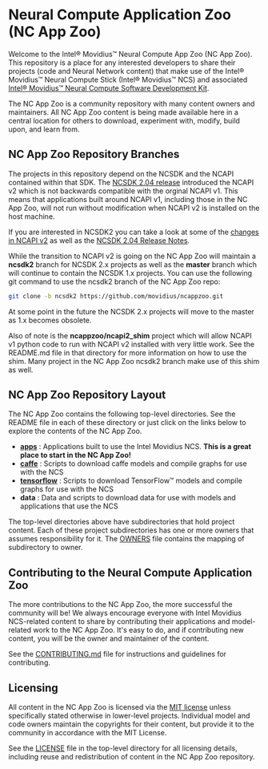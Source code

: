 # Neural Compute Application Zoo (NC App Zoo)

Welcome to the Intel® Movidius™ Neural Compute App Zoo (NC App Zoo). This repository is a place for any interested developers to share their projects (code and Neural Network content) that make use of the Intel® Movidius™ Neural Compute Stick (Intel® Movidius™ NCS) and associated [Intel® Movidius™ Neural Compute Software Development Kit](http://www.github.com/movidius/ncsdk).
 
The NC App Zoo is a community repository with many content owners and maintainers. All NC App Zoo content is being made available here in a central location for others to download, experiment with, modify, build upon, and learn from.

## NC App Zoo Repository Branches
The projects in this repository depend on the NCSDK and the NCAPI contained within that SDK.  The [NCSDK 2.04 release](https://github.com/movidius/ncsdk/releases/tag/v2.04.00.06) introduced the NCAPI v2 which is not backwards compatible with the orginal NCAPI v1.  This means that applications built around NCAPI v1, including those in the NC App Zoo, will not run without modification when NCAPI v2 is installed on the host machine.

If you are interested in NCSDK2 you can take a look at some of the [changes in NCAPI v2](https://movidius.github.io/ncsdk/ncapi/readme.html) as well as the [NCSDK 2.04 Release Notes](https://movidius.github.io/ncsdk/release_notes.html).

While the transition to NCAPI v2 is going on the NC App Zoo will maintain a **ncsdk2** branch for NCSDK 2.x projects as well as the **master** branch which will continue to contain the NCSDK 1.x projects.
You can use the following git command to use the ncsdk2 branch of the NC App Zoo repo:
```bash
git clone -b ncsdk2 https://github.com/movidius/ncappzoo.git
```
At some point in the future the NCSDK 2.x projects will move to the master as 1.x becomes obsolete.

Also of note is the **ncappzoo/ncapi2_shim** project which will allow NCAPI v1 python code to run with NCAPI v2 installed with very little work.  See the README.md file in that directory for more information on how to use the shim.  Many project in the NC App Zoo ncsdk2 branch make use of this shim as well.
 

## NC App Zoo Repository Layout
The NC App Zoo contains the following top-level directories.  See the README file in each of these directory or just click on the links below to explore the contents of the NC App Zoo.
- **[apps](apps/README.md)** : Applications built to use the Intel Movidius NCS.  **This is a great place to start in the NC App Zoo!**
- **[caffe](caffe/README.md)** : Scripts to download caffe models and compile graphs for use with the NCS
- **[tensorflow](tensorflow/README.md)** : Scripts to download TensorFlow™ models and compile graphs for use with the NCS
- **data** : Data and scripts to download data for use with models and applications that use the NCS

The top-level directories above have subdirectories that hold project content. Each of these project subdirectories has one or more owners that assumes responsibility for it. The [OWNERS](OWNERS) file contains the mapping of subdirectory to owner. 

## Contributing to the Neural Compute Application Zoo
The more contributions to the NC App Zoo, the more successful the community will be! We always encourage everyone with Intel Movidius NCS-related content to share by contributing their applications and model-related work to the NC App Zoo. It's easy to do, and if contributing new content, you will be the owner and maintainer of the content.

See the [CONTRIBUTING.md](CONTRIBUTING.md) file for instructions and guidelines for contributing.

## Licensing
All content in the NC App Zoo is licensed via the [MIT license](https://opensource.org/licenses/MIT) unless specifically stated otherwise in lower-level projects. Individual model and code owners maintain the copyrights for their content, but provide it to the community in accordance with the MIT License.

See the [LICENSE](LICENSE) file in the top-level directory for all licensing details, including reuse and redistribution of content in the NC App Zoo repository.

